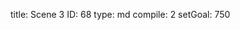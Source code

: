 title:          Scene 3
ID:             68
type:           md
compile:        2
setGoal:        750


